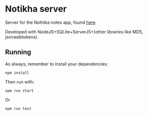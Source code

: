 # Notikha server

Server for the Nothika notes app, found [here](https://github.com/auroszx/notikha).

Developed with NodeJS+SQLite+ServerJS+(other libraries like MD5, jsonwebtokens).

## Running

As always, remember to install your dependencies:

```
npm install
```

Then run with:

```
npm run start
```

Or 

```
npm run test
```